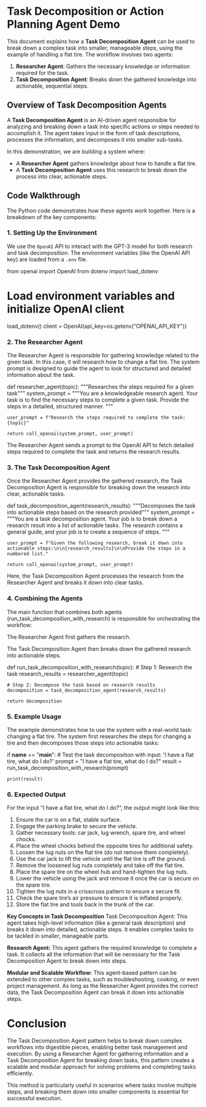 # Task Decomposition or Action Planning Agent Demo

This document explains how a **Task Decomposition Agent** can be used to break down a complex task into smaller, manageable steps, using the example of handling a flat tire. The workflow involves two agents:

1. **Researcher Agent**: Gathers the necessary knowledge or information required for the task.
2. **Task Decomposition Agent**: Breaks down the gathered knowledge into actionable, sequential steps.

## Overview of Task Decomposition Agents

A **Task Decomposition Agent** is an AI-driven agent responsible for analyzing and breaking down a task into specific actions or steps needed to accomplish it. The agent takes input in the form of task descriptions, processes the information, and decomposes it into smaller sub-tasks.

In this demonstration, we are building a system where:

- A **Researcher Agent** gathers knowledge about how to handle a flat tire.
- A **Task Decomposition Agent** uses this research to break down the process into clear, actionable steps.

## Code Walkthrough

The Python code demonstrates how these agents work together. Here is a breakdown of the key components:

### 1. **Setting Up the Environment**

We use the `OpenAI` API to interact with the GPT-3 model for both research and task decomposition. The environment variables (like the OpenAI API key) are loaded from a `.env` file.

from openai import OpenAI
from dotenv import load_dotenv

# Load environment variables and initialize OpenAI client
load_dotenv()
client = OpenAI(api_key=os.getenv("OPENAI_API_KEY"))

### 2. The Researcher Agent
The Researcher Agent is responsible for gathering knowledge related to the given task. In this case, it will research how to change a flat tire. The system prompt is designed to guide the agent to look for structured and detailed information about the task.

def researcher_agent(topic):
    """Researches the steps required for a given task"""
    system_prompt = """You are a knowledgeable research agent. Your task is to find the necessary steps to complete a given task.
    Provide the steps in a detailed, structured manner.
    """
    
    user_prompt = f"Research the steps required to complete the task: {topic}"
    
    return call_openai(system_prompt, user_prompt)
The Researcher Agent sends a prompt to the OpenAI API to fetch detailed steps required to complete the task and returns the research results.

### 3. The Task Decomposition Agent
Once the Researcher Agent provides the gathered research, the Task Decomposition Agent is responsible for breaking down the research into clear, actionable tasks.

def task_decomposition_agent(research_results):
    """Decomposes the task into actionable steps based on the research provided"""
    system_prompt = """You are a task decomposition agent. Your job is to break down a research result into a list of actionable tasks.
    The research contains a general guide, and your job is to create a sequence of steps.
    """
    
    user_prompt = f"Given the following research, break it down into actionable steps:\n\n{research_results}\n\nProvide the steps in a numbered list."
    
    return call_openai(system_prompt, user_prompt)
Here, the Task Decomposition Agent processes the research from the Researcher Agent and breaks it down into clear tasks.

### 4. Combining the Agents
The main function that combines both agents (run_task_decomposition_with_research) is responsible for orchestrating the workflow:

The Researcher Agent first gathers the research.

The Task Decomposition Agent then breaks down the gathered research into actionable steps.

def run_task_decomposition_with_research(topic):
    # Step 1: Research the task
    research_results = researcher_agent(topic)
    
    # Step 2: Decompose the task based on research results
    decomposition = task_decomposition_agent(research_results)

    return decomposition

### 5. Example Usage

The example demonstrates how to use the system with a real-world task: changing a flat tire. The system first researches the steps for changing a tire and then decomposes those steps into actionable tasks:

if __name__ == "__main__":
    # Test the task decomposition with input: 'I have a flat tire, what do I do?'
    prompt = "I have a flat tire, what do I do?"
    result = run_task_decomposition_with_research(prompt)
    
    print(result)

### 6. Expected Output

For the input "I have a flat tire, what do I do?", the output might look like this:

1. Ensure the car is on a flat, stable surface.
2. Engage the parking brake to secure the vehicle.
3. Gather necessary tools: car jack, lug wrench, spare tire, and wheel chocks.
4. Place the wheel chocks behind the opposite tires for additional safety.
5. Loosen the lug nuts on the flat tire (do not remove them completely).
6. Use the car jack to lift the vehicle until the flat tire is off the ground.
7. Remove the loosened lug nuts completely and take off the flat tire.
8. Place the spare tire on the wheel hub and hand-tighten the lug nuts.
9. Lower the vehicle using the jack and remove it once the car is secure on the spare tire.
10. Tighten the lug nuts in a crisscross pattern to ensure a secure fit.
11. Check the spare tire’s air pressure to ensure it is inflated properly.
12. Store the flat tire and tools back in the trunk of the car.

**Key Concepts in Task Decomposition**
Task Decomposition Agent: This agent takes high-level information (like a general task description) and breaks it down into detailed, actionable steps. It enables complex tasks to be tackled in smaller, manageable parts.

**Research Agent:** This agent gathers the required knowledge to complete a task. It collects all the information that will be necessary for the Task Decomposition Agent to break down into steps.

**Modular and Scalable Workflow:** This agent-based pattern can be extended to other complex tasks, such as troubleshooting, cooking, or even project management. As long as the Researcher Agent provides the correct data, the Task Decomposition Agent can break it down into actionable steps.

# Conclusion
The Task Decomposition Agent pattern helps to break down complex workflows into digestible pieces, enabling better task management and execution. By using a Researcher Agent for gathering information and a Task Decomposition Agent for breaking down tasks, this pattern creates a scalable and modular approach for solving problems and completing tasks efficiently.

This method is particularly useful in scenarios where tasks involve multiple steps, and breaking them down into smaller components is essential for successful execution.
